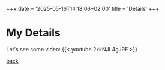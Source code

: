 +++
date = '2025-05-16T14:18:06+02:00'
title = 'Details'
+++
# My Details
Let's see some video: {{< youtube 2xkNJL4gJ9E >}}

[back](/about)